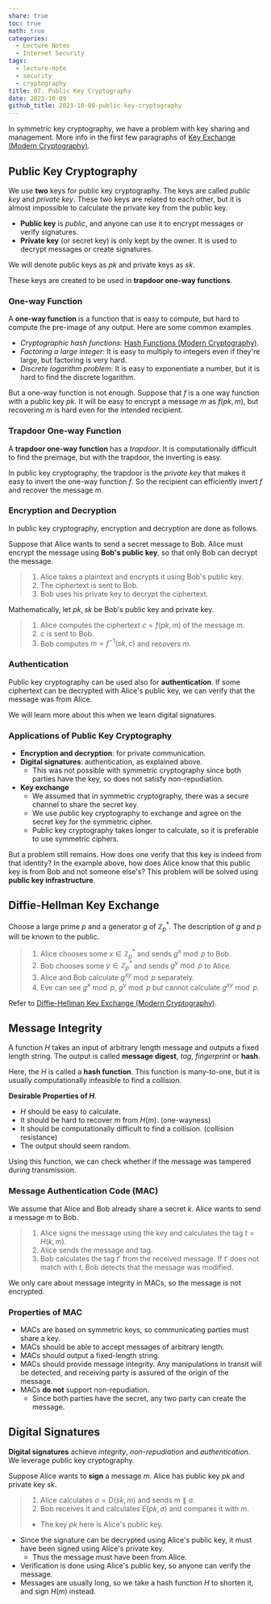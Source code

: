 ```yaml
---
share: true
toc: true
math: true
categories:
  - Lecture Notes
  - Internet Security
tags:
  - lecture-note
  - security
  - cryptography
title: 07. Public Key Cryptography
date: 2023-10-09
github_title: 2023-10-09-public-key-cryptography
---
```


In symmetric key cryptography, we have a problem with key sharing and management. More info in the first few paragraphs of [Key Exchange (Modern Cryptography)](../../modern-cryptography/2023-10-03-key-exchange).

## Public Key Cryptography

We use **two** keys for public key cryptography. The keys are called *public key* and *private key*. These two keys are related to each other, but it is almost impossible to calculate the private key from the public key.

- **Public key** is *public*, and anyone can use it to encrypt messages or verify signatures.
- **Private key** (or secret key) is only kept by the owner. It is used to decrypt messages or create signatures.

We will denote public keys as $pk$ and private keys as $sk$.

These keys are created to be used in **trapdoor one-way functions**.

### One-way Function

A **one-way function** is a function that is easy to compute, but hard to compute the pre-image of any output. Here are some common examples.

- *Cryptographic hash functions*: [Hash Functions (Modern Cryptography)](../../modern-cryptography/2023-09-28-hash-functions#collision-resistance).
- *Factoring a large integer*: It is easy to multiply to integers even if they're large, but factoring is very hard.
- *Discrete logarithm problem*: It is easy to exponentiate a number, but it is hard to find the discrete logarithm.

But a one-way function is not enough. Suppose that $f$ is a one way function with a public key $pk$. It will be easy to encrypt a message $m$ as $f(pk, m)$, but recovering $m$ is hard even for the intended recipient.

### Trapdoor One-way Function

A **trapdoor one-way function** has a *trapdoor*. It is computationally difficult to find the preimage, but with the trapdoor, the inverting is easy.

In public key cryptography, the trapdoor is the *private key* that makes it easy to invert the one-way function $f$. So the recipient can efficiently invert $f$ and recover the message $m$.

### Encryption and Decryption

In public key cryptography, encryption and decryption are done as follows.

Suppose that Alice wants to send a secret message to Bob. Alice must encrypt the message using **Bob's public key**, so that only Bob can decrypt the message.

> 1. Alice takes a plaintext and encrypts it using Bob's public key.
> 2. The ciphertext is sent to Bob.
> 3. Bob uses his private key to decrypt the ciphertext.

Mathematically, let $pk, sk$ be Bob's public key and private key.

> 1. Alice computes the ciphertext $c = f(pk, m)$ of the message $m$.
> 2. $c$ is sent to Bob.
> 3. Bob computes $m = f^{-1}(sk, c)$ and recovers $m$.

### Authentication

Public key cryptography can be used also for **authentication**. If some ciphertext can be decrypted with Alice's public key, we can verify that the message was from Alice.

We will learn more about this when we learn digital signatures.

### Applications of Public Key Cryptography

- **Encryption and decryption**: for private communication.
- **Digital signatures**: authentication, as explained above.
	- This was not possible with symmetric cryptography since both parties have the key, so does not satisfy non-repudiation.
- **Key exchange**
	- We assumed that in symmetric cryptography, there was a secure channel to share the secret key.
	- We use public key cryptography to exchange and agree on the secret key for the symmetric cipher.
	- Public key cryptography takes longer to calculate, so it is preferable to use symmetric ciphers.

But a problem still remains. How does one verify that this key is indeed from that identity? In the example above, how does Alice know that this public key is from Bob and not someone else's? This problem will be solved using **public key infrastructure**.

## Diffie-Hellman Key Exchange

Choose a large prime $p$ and a generator $g$ of $\mathbb{Z}_p^{ * }$. The description of $g$ and $p$ will be known to the public.

> 1. Alice chooses some $x \in \mathbb{Z}_p^{ * }$ and sends $g^x \bmod p$ to Bob.
> 2. Bob chooses some $y \in \mathbb{Z}_p^{ * }$ and sends $g^y \bmod p$ to Alice.
> 3. Alice and Bob calculate $g^{xy} \bmod p$ separately.
> 4. Eve can see $g^x \bmod p$, $g^y \bmod p$ but cannot calculate $g^{xy} \bmod p$.

Refer to [Diffie-Hellman Key Exchange (Modern Cryptography)](../../modern-cryptography/2023-10-03-key-exchange#diffie-hellman-key-exchange-dhke).

## Message Integrity

A function $H$ takes an input of arbitrary length message and outputs a fixed length string. The output is called **message digest**, *tag*, *fingerprint* or **hash**.

Here, the $H$ is called a **hash function**. This function is many-to-one, but it is usually computationally infeasible to find a collision.

**Desirable Properties of $H$**.

- $H$ should be easy to calculate.
- It should be hard to recover $m$ from $H(m)$. (one-wayness)
- It should be computationally difficult to find a collision. (collision resistance)
- The output should seem random.

Using this function, we can check whether if the message was tampered during transmission.

### Message Authentication Code (MAC)

We assume that Alice and Bob already share a secret $k$. Alice wants to send a message $m$ to Bob.

> 1. Alice signs the message using the key and calculates the tag $t = H(k, m)$.
> 2. Alice sends the message and tag.
> 3. Bob calculates the tag $t'$ from the received message. If $t'$ does not match with $t$, Bob detects that the message was modified.

We only care about message integrity in MACs, so the message is not encrypted.

### Properties of MAC

- MACs are based on symmetric keys, so communicating parties must share a key.
- MACs should be able to accept messages of arbitrary length.
- MACs should output a fixed-length string.
- MACs should provide message integrity. Any manipulations in transit will be detected, and receiving party is assured of the origin of the message.
- MACs **do not** support non-repudiation.
	- Since both parties have the secret, any two party can create the message.

## Digital Signatures

**Digital signatures** achieve *integrity*, *non-repudiation* and *authentication*. We leverage public key cryptography.

Suppose Alice wants to **sign** a message $m$. Alice has public key $pk$ and private key $sk$.

> 1. Alice calculates $\sigma = D(sk, m)$ and sends $m \parallel \sigma$.
> 2. Bob receives it and calculates $E(pk, \sigma)$ and compares it with $m$.
> 	- The key $pk$ here is Alice's public key.

- Since the signature can be decrypted using Alice's public key, it must have been signed using Alice's private key.
	- Thus the message must have been from Alice.
- Verification is done using Alice's public key, so anyone can verify the message.
- Messages are usually long, so we take a hash function $H$ to shorten it, and sign $H(m)$ instead.
